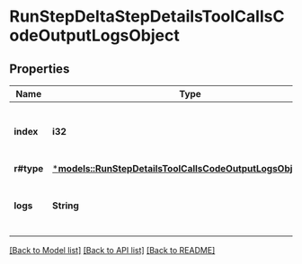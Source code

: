 # RunStepDeltaStepDetailsToolCallsCodeOutputLogsObject

## Properties
Name | Type | Description | Notes
------------ | ------------- | ------------- | -------------
**index** | **i32** | The index of the output in the outputs array. | 
**r#type** | [***models::RunStepDetailsToolCallsCodeOutputLogsObjectType**](RunStepDetailsToolCallsCodeOutputLogsObject_type.md) |  | 
**logs** | **String** | The text output from the Code Interpreter tool call. | [optional] [default to None]

[[Back to Model list]](../README.md#documentation-for-models) [[Back to API list]](../README.md#documentation-for-api-endpoints) [[Back to README]](../README.md)


